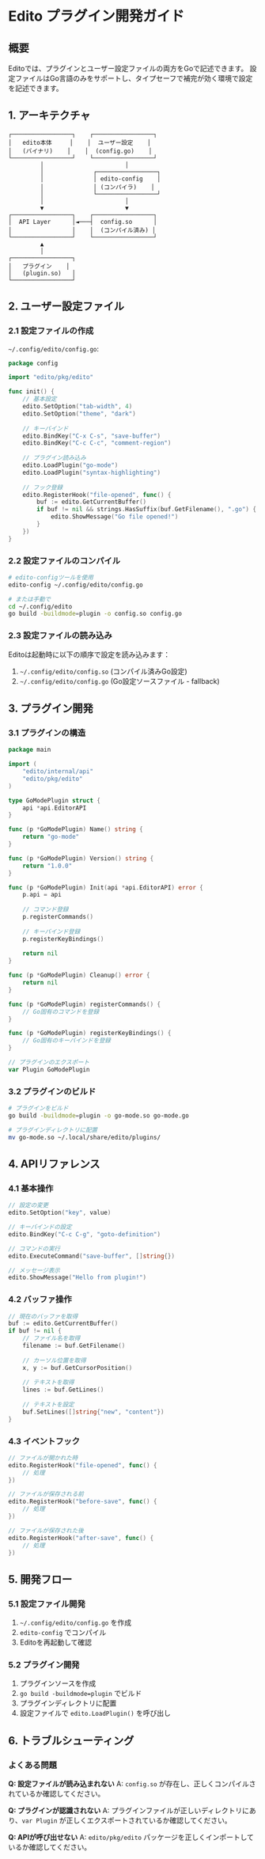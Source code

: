 # Edito プラグイン開発ガイド

## 概要

Editoでは、プラグインとユーザー設定ファイルの両方をGoで記述できます。
設定ファイルはGo言語のみをサポートし、タイプセーフで補完が効く環境で設定を記述できます。

## 1. アーキテクチャ

```
┌─────────────────┐    ┌─────────────────┐
│   edito本体     │    │  ユーザー設定    │
│   (バイナリ)    │    │  (config.go)    │
└─────────────────┘    └─────────────────┘
         │                       │
         │              ┌─────────────────┐
         │              │ edito-config    │
         │              │ (コンパイラ)    │
         │              └─────────────────┘
         │                       │
         ▼                       ▼
┌─────────────────┐    ┌─────────────────┐
│  API Layer      │◄───┤  config.so      │
│                 │    │  (コンパイル済み) │
└─────────────────┘    └─────────────────┘
         ▲
         │
┌─────────────────┐
│   プラグイン    │
│   (plugin.so)   │
└─────────────────┘
```

## 2. ユーザー設定ファイル

### 2.1 設定ファイルの作成

`~/.config/edito/config.go`:
```go
package config

import "edito/pkg/edito"

func init() {
    // 基本設定
    edito.SetOption("tab-width", 4)
    edito.SetOption("theme", "dark")
    
    // キーバインド
    edito.BindKey("C-x C-s", "save-buffer")
    edito.BindKey("C-c C-c", "comment-region")
    
    // プラグイン読み込み
    edito.LoadPlugin("go-mode")
    edito.LoadPlugin("syntax-highlighting")
    
    // フック登録
    edito.RegisterHook("file-opened", func() {
        buf := edito.GetCurrentBuffer()
        if buf != nil && strings.HasSuffix(buf.GetFilename(), ".go") {
            edito.ShowMessage("Go file opened!")
        }
    })
}
```

### 2.2 設定ファイルのコンパイル

```bash
# edito-configツールを使用
edito-config ~/.config/edito/config.go

# または手動で
cd ~/.config/edito
go build -buildmode=plugin -o config.so config.go
```

### 2.3 設定ファイルの読み込み

Editoは起動時に以下の順序で設定を読み込みます：
1. `~/.config/edito/config.so` (コンパイル済みGo設定)
2. `~/.config/edito/config.go` (Go設定ソースファイル - fallback)

## 3. プラグイン開発

### 3.1 プラグインの構造

```go
package main

import (
    "edito/internal/api"
    "edito/pkg/edito"
)

type GoModePlugin struct {
    api *api.EditorAPI
}

func (p *GoModePlugin) Name() string {
    return "go-mode"
}

func (p *GoModePlugin) Version() string {
    return "1.0.0"
}

func (p *GoModePlugin) Init(api *api.EditorAPI) error {
    p.api = api
    
    // コマンド登録
    p.registerCommands()
    
    // キーバインド登録
    p.registerKeyBindings()
    
    return nil
}

func (p *GoModePlugin) Cleanup() error {
    return nil
}

func (p *GoModePlugin) registerCommands() {
    // Go固有のコマンドを登録
}

func (p *GoModePlugin) registerKeyBindings() {
    // Go固有のキーバインドを登録
}

// プラグインのエクスポート
var Plugin GoModePlugin
```

### 3.2 プラグインのビルド

```bash
# プラグインをビルド
go build -buildmode=plugin -o go-mode.so go-mode.go

# プラグインディレクトリに配置
mv go-mode.so ~/.local/share/edito/plugins/
```

## 4. APIリファレンス

### 4.1 基本操作

```go
// 設定の変更
edito.SetOption("key", value)

// キーバインドの設定
edito.BindKey("C-c C-g", "goto-definition")

// コマンドの実行
edito.ExecuteCommand("save-buffer", []string{})

// メッセージ表示
edito.ShowMessage("Hello from plugin!")
```

### 4.2 バッファ操作

```go
// 現在のバッファを取得
buf := edito.GetCurrentBuffer()
if buf != nil {
    // ファイル名を取得
    filename := buf.GetFilename()
    
    // カーソル位置を取得
    x, y := buf.GetCursorPosition()
    
    // テキストを取得
    lines := buf.GetLines()
    
    // テキストを設定
    buf.SetLines([]string{"new", "content"})
}
```

### 4.3 イベントフック

```go
// ファイルが開かれた時
edito.RegisterHook("file-opened", func() {
    // 処理
})

// ファイルが保存される前
edito.RegisterHook("before-save", func() {
    // 処理
})

// ファイルが保存された後
edito.RegisterHook("after-save", func() {
    // 処理
})
```

## 5. 開発フロー

### 5.1 設定ファイル開発

1. `~/.config/edito/config.go` を作成
2. `edito-config` でコンパイル
3. Editoを再起動して確認

### 5.2 プラグイン開発

1. プラグインソースを作成
2. `go build -buildmode=plugin` でビルド
3. プラグインディレクトリに配置
4. 設定ファイルで `edito.LoadPlugin()` を呼び出し

## 6. トラブルシューティング

### よくある問題

**Q: 設定ファイルが読み込まれない**
A: `config.so` が存在し、正しくコンパイルされているか確認してください。

**Q: プラグインが認識されない**
A: プラグインファイルが正しいディレクトリにあり、`var Plugin` が正しくエクスポートされているか確認してください。

**Q: APIが呼び出せない**
A: `edito/pkg/edito` パッケージを正しくインポートしているか確認してください。